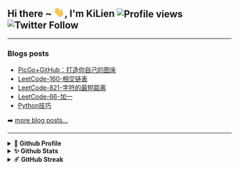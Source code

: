 ## Hi there ~ <img src="https://github.com/KiLien/Pics/blob/main/Hi.gif" width="24px" alt="hi">, I'm KiLien ![Profile views](https://gpvc.arturio.dev/KiLien) ![Twitter Follow](https://img.shields.io/twitter/follow/Linerzore?style=social)



---

### Blogs posts
<!-- BLOG-POST-LIST:START -->
- [PicGo+GitHub：打造你自己的图床](http://KiLien.github.io/github%E5%9B%BE%E5%BA%8A/)
- [LeetCode-160-相交链表](http://KiLien.github.io/LeetCode-160%E7%9B%B8%E4%BA%A4%E9%93%BE%E8%A1%A8/)
- [LeetCode-821-字符的最短距离](http://KiLien.github.io/LeetCode-821-%E5%AD%97%E7%AC%A6%E7%9A%84%E6%9C%80%E7%9F%AD%E8%B7%9D%E7%A6%BB/)
- [LeetCode-66-加一](http://KiLien.github.io/LeetCode-66-%E5%8A%A0%E4%B8%80/)
- [Python技巧](http://KiLien.github.io/PythonTrick/)
<!-- BLOG-POST-LIST:END -->

➡️ [more blog posts...](https://KiLien.github.io)

---

<details>	
  <br />
  <summary><b>🌟 Github Profile</b></summary>
  <img height="180em" src="https://metrics.lecoq.io/KiLien" />
</details>
<details>	
  <br />
  <summary><b>✨ Github Stats</b></summary>
  <img height="180em" src="https://github-readme-stats.vercel.app/api?username=KiLien&show_icons=true&count_private=true" />
  <img height="180em" src="https://github-readme-stats.vercel.app/api/top-langs/?username=anuraghazra&layout=compact" />
</details>
<details>	
  <br />
  <summary><b>☄️ GitHub Streak</b></summary>
  <img height="180em" src="https://github-readme-streak-stats.herokuapp.com/?user=KiLien" />
</details>
